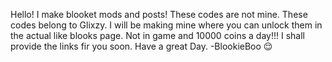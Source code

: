 Hello! I make blooket mods and posts! These codes are not mine. These codes belong to Glixzy. I will be making mine where you can unlock them in the actual like blooks page. Not in game and 10000 coins a day!!! I shall provide the links fir you soon. Have a great Day. -BlookieBoo 😌
